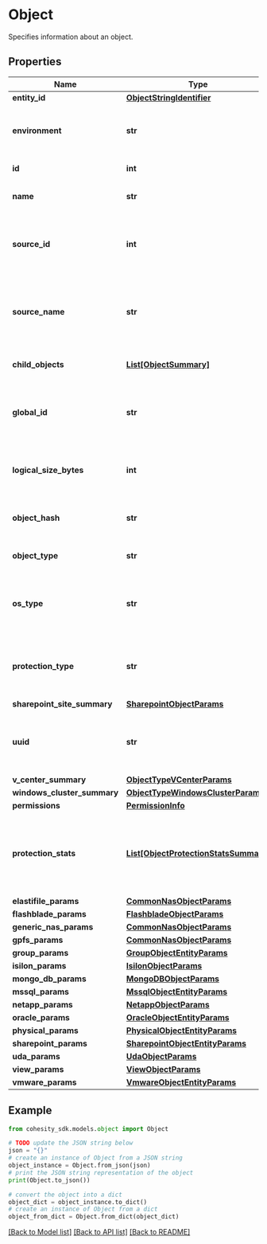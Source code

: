 # Object

Specifies information about an object.

## Properties

Name | Type | Description | Notes
------------ | ------------- | ------------- | -------------
**entity_id** | [**ObjectStringIdentifier**](ObjectStringIdentifier.md) |  | [optional] 
**environment** | **str** | Specifies the environment of the object. | [optional] 
**id** | **int** | Specifies object id. | [optional] 
**name** | **str** | Specifies the name of the object. | [optional] 
**source_id** | **int** | Specifies registered source id to which object belongs. | [optional] 
**source_name** | **str** | Specifies registered source name to which object belongs. | [optional] 
**child_objects** | [**List[ObjectSummary]**](ObjectSummary.md) | Specifies child object details. | [optional] 
**global_id** | **str** | Specifies the global id which is a unique identifier of the object. | [optional] 
**logical_size_bytes** | **int** | Specifies the logical size of object in bytes. | [optional] 
**object_hash** | **str** | Specifies the hash identifier of the object. | [optional] 
**object_type** | **str** | Specifies the type of the object. | [optional] 
**os_type** | **str** | Specifies the operating system type of the object. | [optional] 
**protection_type** | **str** | Specifies the protection type of the object if any. | [optional] 
**sharepoint_site_summary** | [**SharepointObjectParams**](SharepointObjectParams.md) |  | [optional] 
**uuid** | **str** | Specifies the uuid which is a unique identifier of the object. | [optional] 
**v_center_summary** | [**ObjectTypeVCenterParams**](ObjectTypeVCenterParams.md) |  | [optional] 
**windows_cluster_summary** | [**ObjectTypeWindowsClusterParams**](ObjectTypeWindowsClusterParams.md) |  | [optional] 
**permissions** | [**PermissionInfo**](PermissionInfo.md) |  | [optional] 
**protection_stats** | [**List[ObjectProtectionStatsSummary]**](ObjectProtectionStatsSummary.md) | Specifies the count and size of protected and unprotected objects for the size. | [optional] 
**elastifile_params** | [**CommonNasObjectParams**](CommonNasObjectParams.md) |  | [optional] 
**flashblade_params** | [**FlashbladeObjectParams**](FlashbladeObjectParams.md) |  | [optional] 
**generic_nas_params** | [**CommonNasObjectParams**](CommonNasObjectParams.md) |  | [optional] 
**gpfs_params** | [**CommonNasObjectParams**](CommonNasObjectParams.md) |  | [optional] 
**group_params** | [**GroupObjectEntityParams**](GroupObjectEntityParams.md) |  | [optional] 
**isilon_params** | [**IsilonObjectParams**](IsilonObjectParams.md) |  | [optional] 
**mongo_db_params** | [**MongoDBObjectParams**](MongoDBObjectParams.md) |  | [optional] 
**mssql_params** | [**MssqlObjectEntityParams**](MssqlObjectEntityParams.md) |  | [optional] 
**netapp_params** | [**NetappObjectParams**](NetappObjectParams.md) |  | [optional] 
**oracle_params** | [**OracleObjectEntityParams**](OracleObjectEntityParams.md) |  | [optional] 
**physical_params** | [**PhysicalObjectEntityParams**](PhysicalObjectEntityParams.md) |  | [optional] 
**sharepoint_params** | [**SharepointObjectEntityParams**](SharepointObjectEntityParams.md) |  | [optional] 
**uda_params** | [**UdaObjectParams**](UdaObjectParams.md) |  | [optional] 
**view_params** | [**ViewObjectParams**](ViewObjectParams.md) |  | [optional] 
**vmware_params** | [**VmwareObjectEntityParams**](VmwareObjectEntityParams.md) |  | [optional] 

## Example

```python
from cohesity_sdk.models.object import Object

# TODO update the JSON string below
json = "{}"
# create an instance of Object from a JSON string
object_instance = Object.from_json(json)
# print the JSON string representation of the object
print(Object.to_json())

# convert the object into a dict
object_dict = object_instance.to_dict()
# create an instance of Object from a dict
object_from_dict = Object.from_dict(object_dict)
```
[[Back to Model list]](../README.md#documentation-for-models) [[Back to API list]](../README.md#documentation-for-api-endpoints) [[Back to README]](../README.md)


